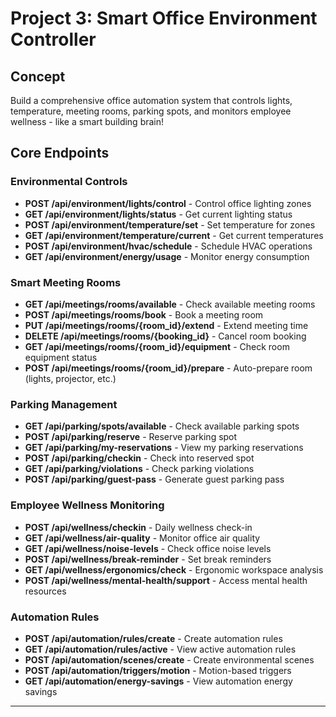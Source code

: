 
# Project 3:  Smart Office Environment Controller

## Concept
Build a comprehensive office automation system that controls lights, temperature, meeting rooms, parking spots, and monitors employee wellness - like a smart building brain!

## Core Endpoints

### Environmental Controls
- **POST /api/environment/lights/control** - Control office lighting zones
- **GET /api/environment/lights/status** - Get current lighting status
- **POST /api/environment/temperature/set** - Set temperature for zones
- **GET /api/environment/temperature/current** - Get current temperatures
- **POST /api/environment/hvac/schedule** - Schedule HVAC operations
- **GET /api/environment/energy/usage** - Monitor energy consumption

### Smart Meeting Rooms
- **GET /api/meetings/rooms/available** - Check available meeting rooms
- **POST /api/meetings/rooms/book** - Book a meeting room
- **PUT /api/meetings/rooms/{room_id}/extend** - Extend meeting time
- **DELETE /api/meetings/rooms/{booking_id}** - Cancel room booking
- **GET /api/meetings/rooms/{room_id}/equipment** - Check room equipment status
- **POST /api/meetings/rooms/{room_id}/prepare** - Auto-prepare room (lights, projector, etc.)

### Parking Management
- **GET /api/parking/spots/available** - Check available parking spots
- **POST /api/parking/reserve** - Reserve parking spot
- **GET /api/parking/my-reservations** - View my parking reservations
- **POST /api/parking/checkin** - Check into reserved spot
- **GET /api/parking/violations** - Check parking violations
- **POST /api/parking/guest-pass** - Generate guest parking pass

### Employee Wellness Monitoring
- **POST /api/wellness/checkin** - Daily wellness check-in
- **GET /api/wellness/air-quality** - Monitor office air quality
- **GET /api/wellness/noise-levels** - Check office noise levels
- **POST /api/wellness/break-reminder** - Set break reminders
- **GET /api/wellness/ergonomics/check** - Ergonomic workspace analysis
- **POST /api/wellness/mental-health/support** - Access mental health resources

### Automation Rules
- **POST /api/automation/rules/create** - Create automation rules
- **GET /api/automation/rules/active** - View active automation rules
- **POST /api/automation/scenes/create** - Create environmental scenes
- **POST /api/automation/triggers/motion** - Motion-based triggers
- **GET /api/automation/energy-savings** - View automation energy savings

---